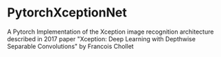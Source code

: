 # PytorchXceptionNet
A Pytorch Implementation of the Xception image recognition architecture described in 2017 paper "Xception: Deep Learning with Depthwise Separable Convolutions" by Francois Chollet
